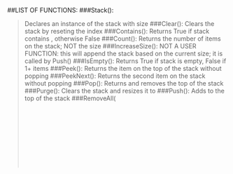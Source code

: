 ##LIST OF FUNCTIONS:
###Stack(<int>):
> Declares an instance of the stack with size <int>
###Clear():
> Clears the stack by reseting the index
###Contains(<object>):
> Returns True if stack contains <object>, otherwise False
###Count():
> Returns the number of items on the stack; NOT the size
###IncreaseSize():
> NOT A USER FUNCTION: this will append the stack based on the current size; it is called by Push()
###IsEmpty():
> Returns True if stack is empty, False if 1+ items
###Peek():
> Returns the item on the top of the stack without popping
###PeekNext():
> Returns the second item on the stack without popping
###Pop():
> Returns and removes the top of the stack
###Purge(<int>):
> Clears the stack and resizes it to <int>
###Push(<object>):
> Adds <object> to the top of the stack
###RemoveAll(<object>):
> Removes ALL OCCURRENCES, regardless of order, of <object> from the stack
###ToString():
> Outputs the contents of the stack to a string
